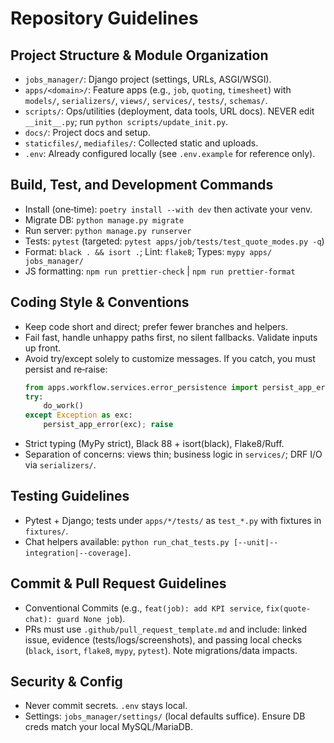 # Repository Guidelines

## Project Structure & Module Organization
- `jobs_manager/`: Django project (settings, URLs, ASGI/WSGI).
- `apps/<domain>/`: Feature apps (e.g., `job`, `quoting`, `timesheet`) with `models/`, `serializers/`, `views/`, `services/`, `tests/`, `schemas/`.
- `scripts/`: Ops/utilities (deployment, data tools, URL docs). NEVER edit `__init__.py`; run `python scripts/update_init.py`.
- `docs/`: Project docs and setup.
- `staticfiles/`, `mediafiles/`: Collected static and uploads.
- `.env`: Already configured locally (see `.env.example` for reference only).

## Build, Test, and Development Commands
- Install (one‑time): `poetry install --with dev` then activate your venv.
- Migrate DB: `python manage.py migrate`
- Run server: `python manage.py runserver`
- Tests: `pytest` (targeted: `pytest apps/job/tests/test_quote_modes.py -q`)
- Format: `black . && isort .`; Lint: `flake8`; Types: `mypy apps/ jobs_manager/`
- JS formatting: `npm run prettier-check` | `npm run prettier-format`

## Coding Style & Conventions
- Keep code short and direct; prefer fewer branches and helpers.
- Fail fast, handle unhappy paths first, no silent fallbacks. Validate inputs up front.
- Avoid try/except solely to customize messages. If you catch, you must persist and re‑raise:
  ```python
  from apps.workflow.services.error_persistence import persist_app_error
  try:
      do_work()
  except Exception as exc:
      persist_app_error(exc); raise
  ```
- Strict typing (MyPy strict), Black 88 + isort(black), Flake8/Ruff.
- Separation of concerns: views thin; business logic in `services/`; DRF I/O via `serializers/`.


## Testing Guidelines
- Pytest + Django; tests under `apps/*/tests/` as `test_*.py` with fixtures in `fixtures/`.
- Chat helpers available: `python run_chat_tests.py [--unit|--integration|--coverage]`.

## Commit & Pull Request Guidelines
- Conventional Commits (e.g., `feat(job): add KPI service`, `fix(quote-chat): guard None job`).
- PRs must use `.github/pull_request_template.md` and include: linked issue, evidence (tests/logs/screenshots), and passing local checks (`black`, `isort`, `flake8`, `mypy`, `pytest`). Note migrations/data impacts.

## Security & Config
- Never commit secrets. `.env` stays local.
- Settings: `jobs_manager/settings/` (local defaults suffice). Ensure DB creds match your local MySQL/MariaDB.
